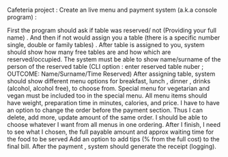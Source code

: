 Cafeteria project : Create an live menu and payment system (a.k.a console program) :

First the program should ask if table was reserved/ not (Providing your full name) . And then if not would assign you a 
table (there is a specific number single, double or family tables) . After table is assigned to you, system should show 
how many free tables are and how which are reserved/occupied. The system must be able to show name/surname of the person 
of the reserved table (CLI option : enter reserved table nuber ; OUTCOME: Name/Surname/Time Reserved)
After assigning table, system should show different menu options for breakfast, lunch , dinner , drinks (alcohol, 
alcohol free), to choose from. Special menu for vegetarian and vegan must be included too in the special menu. All menu 
items should have weight, preparation time in minutes, calories, and price.
I have to have an option to change the order before the payment section. Thus I can delete, add more, update amount of the same order.
I should be able to choose whatever I want from all menus in one ordering. After I finish, I need to see what I chosen, 
the full payable amount and approx waiting time for the food to be served
Add an option to add tips (% from the full cost) to the final bill.
After the payment , system should generate the receipt (logging).